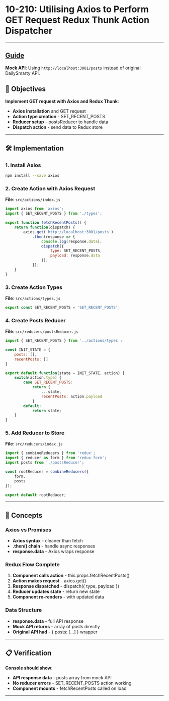 # 10-210: Utilising Axios to Perform GET Request Redux Thunk Action Dispatcher

---
**[Guide](https://devcamp.com/pt-full-stack-development-javascript-python-react/guide/utilizing-axios-perform-get-request-redux-thunk-action-dispatcher)**
---

**Mock API**: Using `http://localhost:3001/posts` instead of original DailySmarty API.

## 🎯 Objectives

**Implement GET request with Axios and Redux Thunk**:
- **Axios installation** and GET request
- **Action type creation** - SET_RECENT_POSTS
- **Reducer setup** - postsReducer to handle data
- **Dispatch action** - send data to Redux store

---

## 🛠️ Implementation

### 1. Install Axios

```bash
npm install --save axios
```

### 2. Create Action with Axios Request

**File**: `src/actions/index.js`

```javascript
import axios from 'axios';
import { SET_RECENT_POSTS } from './types';

export function fetchRecentPosts() {
    return function(dispatch) {
        axios.get('http://localhost:3001/posts')
            .then(response => {
                console.log(response.data);
                dispatch({
                    type: SET_RECENT_POSTS,
                    payload: response.data
                });
            });
    }
}
```

### 3. Create Action Types

**File**: `src/actions/types.js`

```javascript
export const SET_RECENT_POSTS = 'SET_RECENT_POSTS';
```

### 4. Create Posts Reducer

**File**: `src/reducers/postsReducer.js`

```javascript
import { SET_RECENT_POSTS } from '../actions/types';

const INIT_STATE = {
    posts: [],
    recentPosts: []
}

export default function(state = INIT_STATE, action) {
    switch(action.type) {
        case SET_RECENT_POSTS:
            return {
                ...state,
                recentPosts: action.payload
            }
        default:
            return state;
    }
}
```

### 5. Add Reducer to Store

**File**: `src/reducers/index.js`

```javascript
import { combineReducers } from 'redux';
import { reducer as form } from 'redux-form';
import posts from './postsReducer';

const rootReducer = combineReducers({
    form,
    posts
});

export default rootReducer;
```

---

## 📧 Concepts

### Axios vs Promises
- **Axios syntax** - cleaner than fetch
- **.then() chain** - handle async responses
- **response.data** - Axios wraps response

### Redux Flow Complete
1. **Component calls action** - this.props.fetchRecentPosts()
2. **Action makes request** - axios.get()
3. **Response dispatched** - dispatch({ type, payload })
4. **Reducer updates state** - return new state
5. **Component re-renders** - with updated data

### Data Structure
- **response.data** - full API response
- **Mock API returns** - array of posts directly
- **Original API had** - { posts: [...] } wrapper

---

## 📋 Verification

**Console should show**:
- **API response data** - posts array from mock API
- **No reducer errors** - SET_RECENT_POSTS action working
- **Component mounts** - fetchRecentPosts called on load

---
